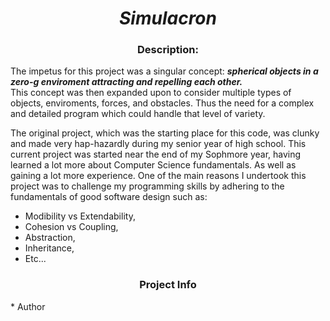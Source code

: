 <h1 align = "center"> <i> Simulacron </i>  </h1>

<h3 align = "center"> Description: </h3>

The impetus for this project was a singular concept: *__spherical objects in a zero-g enviroment attracting and repelling each other.__* <br>
This concept was then expanded upon to consider multiple types of objects, enviroments, forces, and obstacles. Thus the need for a complex
and detailed program which could handle that level of variety.

The original project, which was the starting place for this code, was clunky and made very hap-hazardly during my senior year of high school.
This current project was started near the end of my Sophmore year, having learned a lot more about Computer Science fundamentals. As well as
gaining a lot more experience. One of the main reasons I undertook this project was to challenge my programming skills by adhering to 
the fundamentals of good software design such as:
   * Modibility vs Extendability,
   * Cohesion vs Coupling, 
   * Abstraction,
   * Inheritance,
   * Etc...



<h3 align = "center"> Project Info   </h3>
   * Author
